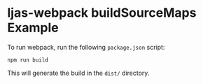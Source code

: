 # ljas-webpack buildSourceMaps Example

To run webpack, run the following `package.json` script:

```console
npm run build
```

This will generate the build in the `dist/` directory.
